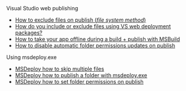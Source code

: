 
<article class="band300">
<span class="pageCenter">
<span class="textXxl">Visual Studio web publishing</span>

- [How to exclude files on publish (_file system method_)](FileSysExcludeFiles/readme.md)
- [How do you include or exclude files using VS web deployment packages?](include-and-exclude-files.md)
- [How to take your app offline during a build + publish with MSBuild](wap-publish-app-offline.md)
- [How to disable automatic folder permissions updates on publish](wap-publish-prevent-auto-setAcl.md)

</span>
</article>

<article class="band300">
<span class="pageCenter">
<span class="textXxl">Using msdeploy.exe</span>

- [MSDeploy how to skip multiple files](msdeploy.exe/skip-multiple.md)
- [MSDeploy how to publish a folder with msdeploy.exe](how-to-publish-a-folder.md)
- [MSDeploy how to set folder permissions on publish](msdeploy-setAcl.md)

</span>
</article>
<!--
<article class="band300">
<span class="pageCenter">
<span class="textXxl">Command line</span>

- [How to publish from the command line using MSBuild](publish-using-msbuild.md)
</span>
</article>
-->